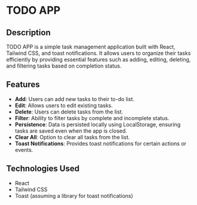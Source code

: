 # TODO APP

## Description

TODO APP is a simple task management application built with React, Tailwind CSS, and toast notifications. It allows users to organize their tasks efficiently by providing essential features such as adding, editing, deleting, and filtering tasks based on completion status.

## Features

- **Add**: Users can add new tasks to their to-do list.
- **Edit**: Allows users to edit existing tasks.
- **Delete**: Users can delete tasks from the list.
- **Filter**: Ability to filter tasks by complete and incomplete status.
- **Persistence**: Data is persisted locally using LocalStorage, ensuring tasks are saved even when the app is closed.
- **Clear All**: Option to clear all tasks from the list.
- **Toast Notifications**: Provides toast notifications for certain actions or events.

## Technologies Used

- React
- Tailwind CSS
- Toast (assuming a library for toast notifications)
